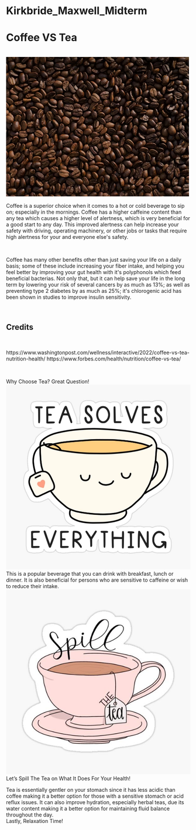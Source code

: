 # Kirkbride_Maxwell_Midterm

<h1>Coffee VS Tea</h1>
<br>
<img src="./images/Coffee2.png" alt="Picture of coffee beans">

<p>Coffee is a superior choice when it comes to a hot or cold beverage to sip on; especially in the mornings.
Coffee has a higher caffeine content than any tea which causes a higher level of alertness, which is very beneficial for a good start to any day.
This improved alertness can help increase your safety with driving, operating machinery, or other jobs or tasks that require high alertness for your and everyone else's safety.</p>
<br>

<p>Coffee has many other benefits other than just saving your life on a daily basis; some of these include increasing your fiber intake, 
and helping you feel better by improving your gut health with it's polyphonols which feed beneficial bacterias.
Not only that, but it can help save your life in the long term by lowering your risk of several cancers by as much as 13%; as well as preventing type 2 diabetes by as much as 25%;
it's chlorogenic acid has been shown in studies to improve insulin sensitivity.</p>
<br>

<h2>Credits</h2>
<br>
<p>https://www.washingtonpost.com/wellness/interactive/2022/coffee-vs-tea-nutrition-health/
https://www.forbes.com/health/nutrition/coffee-vs-tea/</p>

<br>

Why Choose Tea? Great Question!
<img src="./images/Tea Solves Everything.JPG" alt="Tea Solves Everything">
This is a popular beverage that you can drink with breakfast, lunch or dinner. It is also beneficial for persons who are sensitive to caffeine or wish to reduce their intake.
<br>
<img src="./images/Spill the Tea.JPG" alt="Spill The Tea">
Let’s Spill The Tea on What It Does For Your Health! 

Tea is essentially gentler on your stomach since it has less acidic than coffee making it a better option for those with a sensitive stomach or acid reflux issues. It can also improve hydration, especially herbal teas, due its water content making it a better option for maintaining fluid balance throughout the day. 
<br>
Lastly, Relaxation Time!

<br>

